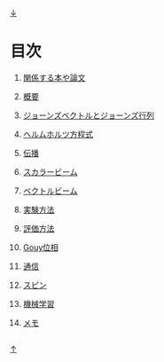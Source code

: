 [↓](#under)

<a id="top"></a>
---

# 目次

1. [関係する本や論文](https://github.com/sk0ik/Finished_Papers)

2. [概要](https://github.com/sk0ik/Vector_Beam/blob/main/File/Introduction.md)

3. [ジョーンズベクトルとジョーンズ行列](https://github.com/sk0ik/Vector_Beam/blob/main/File/Jones_Vector_Jones_Matrix.md)

4. [ヘルムホルツ方程式](https://github.com/sk0ik/Vector_Beam/blob/main/File/Helmholtz_Equation.md)

5. [伝播](https://github.com/sk0ik/Vector_Beam/blob/main/File/Propagation.md)

6. [スカラービーム](https://github.com/sk0ik/Vector_Beam/blob/main/File/Scalar_Beam.md)

7. [ベクトルビーム](https://github.com/sk0ik/Vector_Beam/blob/main/File/Vector_Beam.md)

8. [実験方法](https://github.com/sk0ik/Vector_Beam/blob/main/File/Experiment.md)

9. [評価方法](https://github.com/sk0ik/Vector_Beam/blob/main/File/Evaluation.md)

10. [Gouy位相](https://github.com/sk0ik/Vector_Beam/blob/main/File/Gouy_Phase.md)

11. [通信](https://github.com/sk0ik/Vector_Beam/blob/main/File/Communication.md)

12. [スピン](https://github.com/sk0ik/Vector_Beam/blob/main/File/Spin.md)

13. [機械学習](https://github.com/sk0ik/Vector_Beam/blob/main/File/Machine_Learning.md)

14. [メモ](https://github.com/sk0ik/Vector_Beam/blob/main/File/Draft.md)

<a id="under"></a>
---

[↑](#top)
